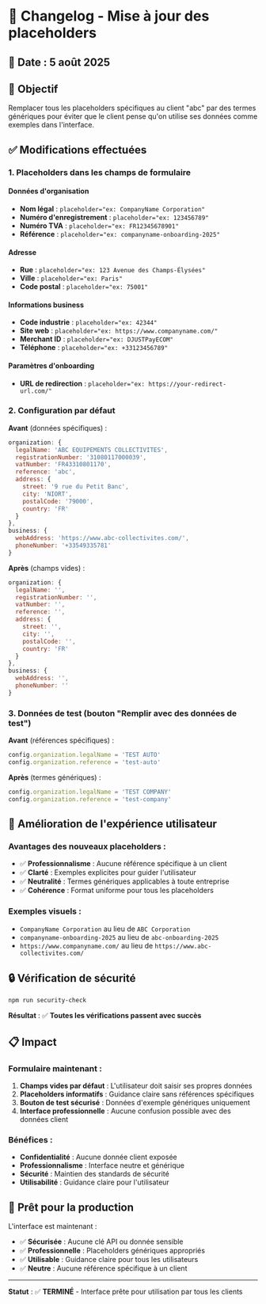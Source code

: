 # 📝 Changelog - Mise à jour des placeholders

## 📅 Date : 5 août 2025

## 🎯 Objectif

Remplacer tous les placeholders spécifiques au client "abc" par des termes génériques pour éviter que le client pense qu'on utilise ses données comme exemples dans l'interface.

## ✅ Modifications effectuées

### 1. **Placeholders dans les champs de formulaire**

#### Données d'organisation
- **Nom légal** : `placeholder="ex: CompanyName Corporation"`
- **Numéro d'enregistrement** : `placeholder="ex: 123456789"`
- **Numéro TVA** : `placeholder="ex: FR12345678901"`
- **Référence** : `placeholder="ex: companyname-onboarding-2025"`

#### Adresse
- **Rue** : `placeholder="ex: 123 Avenue des Champs-Élysées"`
- **Ville** : `placeholder="ex: Paris"`
- **Code postal** : `placeholder="ex: 75001"`

#### Informations business
- **Code industrie** : `placeholder="ex: 42344"`
- **Site web** : `placeholder="ex: https://www.companyname.com/"`
- **Merchant ID** : `placeholder="ex: DJUSTPayECOM"`
- **Téléphone** : `placeholder="ex: +33123456789"`

#### Paramètres d'onboarding
- **URL de redirection** : `placeholder="ex: https://your-redirect-url.com/"`

### 2. **Configuration par défaut**

**Avant** (données spécifiques) :
```javascript
organization: {
  legalName: 'ABC EQUIPEMENTS COLLECTIVITES',
  registrationNumber: '31080117000039',
  vatNumber: 'FR43310801170',
  reference: 'abc',
  address: {
    street: '9 rue du Petit Banc',
    city: 'NIORT',
    postalCode: '79000',
    country: 'FR'
  }
},
business: {
  webAddress: 'https://www.abc-collectivites.com/',
  phoneNumber: '+33549335781'
}
```

**Après** (champs vides) :
```javascript
organization: {
  legalName: '',
  registrationNumber: '',
  vatNumber: '',
  reference: '',
  address: {
    street: '',
    city: '',
    postalCode: '',
    country: 'FR'
  }
},
business: {
  webAddress: '',
  phoneNumber: ''
}
```

### 3. **Données de test (bouton "Remplir avec des données de test")**

**Avant** (références spécifiques) :
```javascript
config.organization.legalName = 'TEST AUTO'
config.organization.reference = 'test-auto'
```

**Après** (termes génériques) :
```javascript
config.organization.legalName = 'TEST COMPANY'
config.organization.reference = 'test-company'
```

## 🎨 Amélioration de l'expérience utilisateur

### Avantages des nouveaux placeholders :
- ✅ **Professionnalisme** : Aucune référence spécifique à un client
- ✅ **Clarté** : Exemples explicites pour guider l'utilisateur
- ✅ **Neutralité** : Termes génériques applicables à toute entreprise
- ✅ **Cohérence** : Format uniforme pour tous les placeholders

### Exemples visuels :
- `CompanyName Corporation` au lieu de `ABC Corporation`
- `companyname-onboarding-2025` au lieu de `abc-onboarding-2025`
- `https://www.companyname.com/` au lieu de `https://www.abc-collectivites.com/`

## 🔒 Vérification de sécurité

```bash
npm run security-check
```

**Résultat** : ✅ **Toutes les vérifications passent avec succès**

## 📋 Impact

### Formulaire maintenant :
1. **Champs vides par défaut** : L'utilisateur doit saisir ses propres données
2. **Placeholders informatifs** : Guidance claire sans références spécifiques
3. **Bouton de test sécurisé** : Données d'exemple génériques uniquement
4. **Interface professionnelle** : Aucune confusion possible avec des données client

### Bénéfices :
- **Confidentialité** : Aucune donnée client exposée
- **Professionnalisme** : Interface neutre et générique
- **Sécurité** : Maintien des standards de sécurité
- **Utilisabilité** : Guidance claire pour l'utilisateur

## 🚀 Prêt pour la production

L'interface est maintenant :
- ✅ **Sécurisée** : Aucune clé API ou donnée sensible
- ✅ **Professionnelle** : Placeholders génériques appropriés
- ✅ **Utilisable** : Guidance claire pour tous les utilisateurs
- ✅ **Neutre** : Aucune référence spécifique à un client

---

**Statut** : ✅ **TERMINÉ** - Interface prête pour utilisation par tous les clients